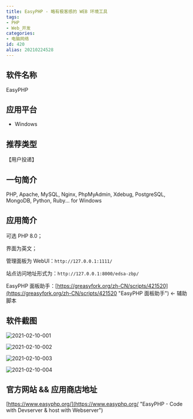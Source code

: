 ```yaml
---
title: EasyPHP - 略有极客感的 WEB 环境工具
tags:
- PHP
- Web_开发
categories:
- 电脑网络
id: 420
alias: 20210224528
---
```


## 软件名称

EasyPHP


## 应用平台

* Windows


## 推荐类型

【用户投递】


## 一句简介

PHP, Apache, MySQL, Nginx, PhpMyAdmin, Xdebug, PostgreSQL,
MongoDB, Python, Ruby... for Windows

<!--more-->

## 应用简介

可选 PHP 8.0；

界面为英文；

管理面板为 WebUI：`http://127.0.0.1:1111/`

站点访问地址形式为：`http://127.0.0.1:8000/edsa-zbp/`

EasyPHP 面板助手：[https://greasyfork.org/zh-CN/scripts/421520](https://greasyfork.org/zh-CN/scripts/421520 "EasyPHP 面板助手") ← 辅助脚本


## 软件截图

![2021-02-10-001](https://i.loli.net/2021/02/10/g5BnrDJYFotWwSe.png "2021-02-10-001")

![2021-02-10-002](https://i.loli.net/2021/02/10/RIg8CZLNxMPUz5s.png "2021-02-10-002")

![2021-02-10-003](https://i.loli.net/2021/02/10/NXgICx2kqAmrMBl.png "2021-02-10-003")

![2021-02-10-004](https://i.loli.net/2021/02/10/y4hCNoxX2ISDeZA.png "2021-02-10-004")


## 官方网站 && 应用商店地址

[https://www.easyphp.org/](https://www.easyphp.org/ "EasyPHP - Code with Devserver & host with Webserver")
